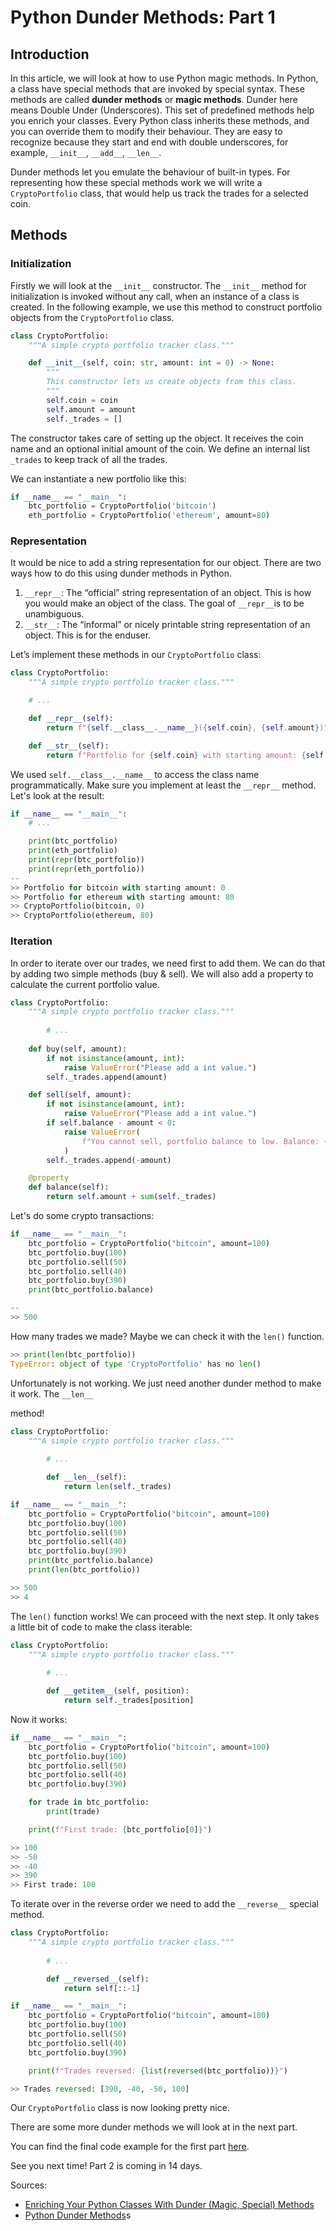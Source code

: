 # Python Dunder Methods: Part 1

## Introduction

In this article, we will look at how to use Python magic methods. In Python, a class have special methods that are invoked by special syntax. These methods are called **dunder methods** or **magic methods**. Dunder here means Double Under (Underscores). This set of predefined methods help you enrich your classes. Every Python class inherits these methods, and you can override them to modify their behaviour. They are easy to recognize because they start and end with double underscores, for example, `__init__`,  `__add__`, `__len__`. 

Dunder methods let you emulate the behaviour of built-in types. For representing how these special methods work we will write a `CryptoPortfolio` class, that would help us track the trades for a selected coin.

## Methods

### Initialization

Firstly we will look at the `__init__` constructor. The `__init__` method for initialization is invoked without any call, when an instance of a class is created. In the following example, we use this method to construct portfolio objects from the `CryptoPortfolio` class.

```python
class CryptoPortfolio:
    """A simple crypto portfolio tracker class."""

    def __init__(self, coin: str, amount: int = 0) -> None:
        """
        This constructor lets us create objects from this class.
        """
        self.coin = coin
        self.amount = amount
        self._trades = []
```

The constructor takes care of setting up the object. It receives the coin name and an optional initial amount of the coin. We define an internal list `_trades` to keep track of all the trades.

We can instantiate a new portfolio like this:

```python
if __name__ == "__main__":
    btc_portfolio = CryptoPortfolio('bitcoin')
    eth_portfolio = CryptoPortfolio('ethereum', amount=80)
```

### Representation

It would be nice to add a string representation for our object. There are two ways how to do this using dunder methods in Python.

1. `__repr__`: The “official” string representation of an object. This is how you would make an object of the class. The goal of `__repr__`is to be unambiguous.
2. `__str__`: The “informal” or nicely printable string representation of an object. This is for the enduser.

Let’s implement these methods in our `CryptoPortfolio` class:

```python
class CryptoPortfolio:
    """A simple crypto portfolio tracker class."""

    # ...

    def __repr__(self):
        return f"{self.__class__.__name__}({self.coin}, {self.amount})"

    def __str__(self):
        return f"Portfolio for {self.coin} with starting amount: {self.amount}"
```

We used `self.__class__.__name__` to access the class name programmatically.  Make sure you implement at least the `__repr__` method. Let's look at the result:

```python
if __name__ == "__main__":
    # ...

    print(btc_portfolio)
    print(eth_portfolio)
    print(repr(btc_portfolio))
    print(repr(eth_portfolio))
--
>> Portfolio for bitcoin with starting amount: 0
>> Portfolio for ethereum with starting amount: 80
>> CryptoPortfolio(bitcoin, 0)
>> CryptoPortfolio(ethereum, 80)
```

### Iteration

In order to iterate over our trades, we need first to add them. We can do that by adding two simple methods (buy & sell). We will also add a property to calculate the current portfolio value.

```python
class CryptoPortfolio:
    """A simple crypto portfolio tracker class."""
		
		# ...
   
    def buy(self, amount):
        if not isinstance(amount, int):
            raise ValueError("Please add a int value.")
        self._trades.append(amount)

    def sell(self, amount):
        if not isinstance(amount, int):
            raise ValueError("Please add a int value.")
        if self.balance - amount < 0:
            raise ValueError(
                f"You cannot sell, portfolio balance to low. Balance: {self.balance}"
            )
        self._trades.append(-amount)

    @property
    def balance(self):
        return self.amount + sum(self._trades)
```

Let's do some crypto transactions:

```python
if __name__ == "__main__":
    btc_portfolio = CryptoPortfolio("bitcoin", amount=100)
    btc_portfolio.buy(100)
    btc_portfolio.sell(50)
    btc_portfolio.sell(40)
    btc_portfolio.buy(390)
    print(btc_portfolio.balance)

--
>> 500
```

How many trades we made? Maybe we can check it with the `len()` function.

```python
>> print(len(btc_portfolio))
TypeError: object of type 'CryptoPortfolio' has no len()
```

Unfortunately is not working. We just need another dunder method to make it work. The `__len__`

method!

```python
class CryptoPortfolio:
    """A simple crypto portfolio tracker class."""
		
		# ...

		def __len__(self):
            return len(self._trades)

if __name__ == "__main__":
    btc_portfolio = CryptoPortfolio("bitcoin", amount=100)
    btc_portfolio.buy(100)
    btc_portfolio.sell(50)
    btc_portfolio.sell(40)
    btc_portfolio.buy(390)
    print(btc_portfolio.balance)
    print(len(btc_portfolio))

>> 500
>> 4
```

The `len()` function works! We can proceed with the next step. It only takes a little bit of code to make the class iterable:

```python
class CryptoPortfolio:
    """A simple crypto portfolio tracker class."""
		
		# ...

		def __getitem__(self, position):
            return self._trades[position]
```

Now it works:

```python
if __name__ == "__main__":
    btc_portfolio = CryptoPortfolio("bitcoin", amount=100)
    btc_portfolio.buy(100)
    btc_portfolio.sell(50)
    btc_portfolio.sell(40)
    btc_portfolio.buy(390)

    for trade in btc_portfolio:
        print(trade)

    print(f"First trade: {btc_portfolio[0]}")

>> 100
>> -50
>> -40
>> 390
>> First trade: 100
```

To iterate over in the reverse order we need to add the `__reverse__` special method.

```python
class CryptoPortfolio:
    """A simple crypto portfolio tracker class."""
		
		# ...

		def __reversed__(self):
            return self[::-1]

if __name__ == "__main__":
    btc_portfolio = CryptoPortfolio("bitcoin", amount=100)
    btc_portfolio.buy(100)
    btc_portfolio.sell(50)
    btc_portfolio.sell(40)
    btc_portfolio.buy(390)

    print(f"Trades reversed: {list(reversed(btc_portfolio))}")

>> Trades reversed: [390, -40, -50, 100]
```

Our `CryptoPortfolio` class is now looking pretty nice.

There are some more dunder methods we will look at in the next part.

You can find the final code example for the first part [here](https://github.com/whiletrue-community/website-articles/blob/main/articles/01_python_dunder_methods_part_1/01_python_dunder_methods_part_1.py ).

See you next time! Part 2 is coming in 14 days.

Sources:

- [Enriching Your Python Classes With Dunder (Magic, Special) Methods](https://dbader.org/blog/python-dunder-methods)
- [Python Dunder Methods](https://levelup.gitconnected.com/python-dunder-methods-ea98ceabad15)s
